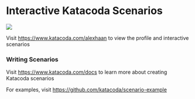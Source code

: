 # Interactive Katacoda Scenarios

[![](http://shields.katacoda.com/katacoda/alexhaan/count.svg)](https://www.katacoda.com/alexhaan "Get your profile on Katacoda.com")

Visit https://www.katacoda.com/alexhaan to view the profile and interactive scenarios

### Writing Scenarios
Visit https://www.katacoda.com/docs to learn more about creating Katacoda scenarios

For examples, visit https://github.com/katacoda/scenario-example
